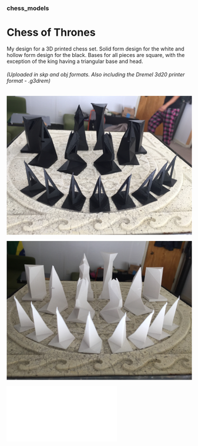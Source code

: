 ### chess_models

Chess of Thrones
================

My design for a 3D printed chess set. Solid form design for the white and hollow form design for the black. Bases for all pieces are square, with the exception of the king having a triangular base and head.
###### (Uploaded in skp and obj formats. Also including the Dremel 3d20 printer format - .g3drem)

![alt text](img/hollow_black.JPG "Hollow triangular design black chess set")


![alt text](img/sollid_white.JPG "Solid triangular design white chess set")

![alt text](chess_set.stl "3D model stl")

